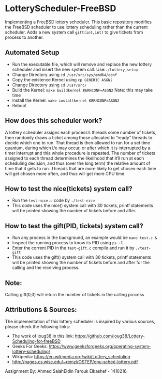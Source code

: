 # LotteryScheduler-FreeBSD
Implementing a FreeBSD lottery scheduler.
This basic repository modifies the FreeBSD scheduler to use lottery scheduling rather than the current scheduler. Adds a new system call `gift(int,int)` to give tickets from  process to another.

## Automated Setup
- Run the executable file, which will remove and replace the new lottery scheduler and insert the new system call. Use:`./lottery_setup`
- Change Directory using `cd /usr/src/sys/amd64/conf`
- Copy the existence Kernel using `cp GENERIC ASGN2`
- Change Directory using `cd /usr/src/`
- Build the Kernel: `make buildkernel KERNCONF=ASGN2` Note: this may take time
- Install the Kernel: `make installkernel KERNCONF=ASGN2`
- Reboot

How does this scheduler work?
-------------------------
A lottery scheduler assigns each process’s threads some number of tickets, then randomly draws a ticket among those allocated to “ready” threads to decide which one to run. That thread is then allowed to run for a set time quantum, during which I/o may occur, or after which it is interrupted by a timer interrupt and this whole procedure is repeated. The number of tickets assigned to each thread determines the likelihood that it’ll run at each scheduling decision, and thus (over the long term) the relative amount of time that it gets to run. Threads that are more likely to get chosen each time will get chosen more often, and thus will get more CPU time.

How to test the nice(tickets) system call?
-------------------------
- Run the `test-nice.c` code by `./test-nice`
- This code uses the nice() system call with 30 tickets, printf statements will be printed showing the number of tickets before and after.

How to test the gift(PID, tickets) system call?
-------------------------
- Run any process in the background, an example would be `nano test.c &`
- Inspect the running process to know its PID using `ps -l`
- Enter the corrent PID in the `test-gift.c` compile and run it by `./test-gift`
- This code uses the gift() system call with 30 tickets, printf statements will be printed showing the number of tickets before and after for the calling and the receiving process.

Note:
-----
Calling gift(0,0) will return the number of tickets in the calling process

Attributions & Sources:
----------------------------
The implementation of this lottery scheduler is inspired by various sources, please check the following links:
- The work of loug38 in this link: https://github.com/loug38/Lottery-Scheduling-for-freeBSD
- Geeks For Geeks: https://www.geeksforgeeks.org/operating-system-lottery-scheduling/
- Wikipedia: https://en.wikipedia.org/wiki/Lottery_scheduling
- http://pages.cs.wisc.edu/~remzi/OSTEP/cpu-sched-lottery.pdf

Assignment By: Ahmed SalahEldin Farouk Elkashef - 1410216.
